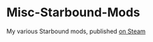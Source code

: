 # Misc-Starbound-Mods
My various Starbound mods, published [on Steam](https://steamcommunity.com/profiles/76561198163788245/myworkshopfiles/?appid=211820&p=1&numperpage=30)
